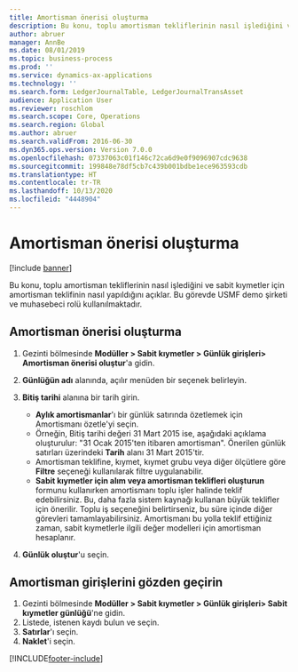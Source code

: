 ```yaml
---
title: Amortisman önerisi oluşturma
description: Bu konu, toplu amortisman tekliflerinin nasıl işlediğini ve sabit kıymetler için amortisman teklifinin nasıl yapıldığını açıklar.
author: abruer
manager: AnnBe
ms.date: 08/01/2019
ms.topic: business-process
ms.prod: ''
ms.service: dynamics-ax-applications
ms.technology: ''
ms.search.form: LedgerJournalTable, LedgerJournalTransAsset
audience: Application User
ms.reviewer: roschlom
ms.search.scope: Core, Operations
ms.search.region: Global
ms.author: abruer
ms.search.validFrom: 2016-06-30
ms.dyn365.ops.version: Version 7.0.0
ms.openlocfilehash: 07337063c01f146c72ca6d9e0f9096907cdc9638
ms.sourcegitcommit: 199848e78df5cb7c439b001bdbe1ece963593cdb
ms.translationtype: HT
ms.contentlocale: tr-TR
ms.lasthandoff: 10/13/2020
ms.locfileid: "4448904"
---
```

# <a name="create-a-depreciation-proposal"></a>Amortisman önerisi oluşturma

[!include [banner](../../includes/banner.md)]

Bu konu, toplu amortisman tekliflerinin nasıl işlediğini ve sabit kıymetler için amortisman teklifinin nasıl yapıldığını açıklar. Bu görevde USMF demo şirketi ve muhasebeci rolü kullanılmaktadır.


## <a name="create-a-depreciation-proposal"></a>Amortisman önerisi oluşturma
1. Gezinti bölmesinde **Modüller > Sabit kıymetler > Günlük girişleri> Amortisman önerisi oluştur**'a gidin.
2. **Günlüğün adı** alanında, açılır menüden bir seçenek belirleyin.
3. **Bitiş tarihi** alanına bir tarih girin.

    - **Aylık amortismanlar**'ı bir günlük satırında özetlemek için Amortismanı özetle'yi seçin.  
    - Örneğin, Bitiş tarihi değeri 31 Mart 2015 ise, aşağıdaki açıklama oluşturulur: "31 Ocak 2015'ten itibaren amortisman". Önerilen günlük satırları üzerindeki **Tarih** alanı 31 Mart 2015'tir.  
    - Amortisman teklifine, kıymet, kıymet grubu veya diğer ölçütlere göre **Filtre** seçeneği kullanılarak filtre uygulanabilir.  
    - **Sabit kıymetler için alım veya amortisman teklifleri oluşturun** formunu kullanırken amortismanı toplu işler halinde teklif edebilirsiniz. Bu, daha fazla sistem kaynağı kullanan büyük teklifler için önerilir. Toplu iş seçeneğini belirtirseniz, bu süre içinde diğer görevleri tamamlayabilirsiniz. Amortismanı bu yolla teklif ettiğiniz zaman, sabit kıymetlerle ilgili değer modelleri için amortisman hesaplanır.  

4. **Günlük oluştur**'u seçin.

## <a name="review-depreciation-entries"></a>Amortisman girişlerini gözden geçirin
1. Gezinti bölmesinde **Modüller > Sabit kıymetler > Günlük girişleri> Sabit kıymetler günlüğü**'ne gidin.
2. Listede, istenen kaydı bulun ve seçin.
3. **Satırlar**'ı seçin.
4. **Naklet**'i seçin.



[!INCLUDE[footer-include](../../../includes/footer-banner.md)]